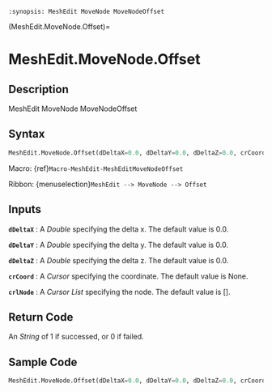 ```{module} MeshEdit.MoveNode.Offset()
:synopsis: MeshEdit MoveNode MoveNodeOffset
```

(MeshEdit.MoveNode.Offset)=

# MeshEdit.MoveNode.Offset

## Description

MeshEdit MoveNode MoveNodeOffset

## Syntax

```python
MeshEdit.MoveNode.Offset(dDeltaX=0.0, dDeltaY=0.0, dDeltaZ=0.0, crCoord=None, crlNode=[])
```

Macro: {ref}`Macro-MeshEdit-MeshEditMoveNodeOffset`

Ribbon: {menuselection}`MeshEdit --> MoveNode --> Offset`

## Inputs

**`dDeltaX`**
: A _Double_ specifying the delta x. The default value is 0.0.

**`dDeltaY`**
: A _Double_ specifying the delta y. The default value is 0.0.

**`dDeltaZ`**
: A _Double_ specifying the delta z. The default value is 0.0.

**`crCoord`**
: A _Cursor_ specifying the coordinate. The default value is None.

**`crlNode`**
: A _Cursor List_ specifying the node. The default value is [].

## Return Code

An _String_ of 1 if successed, or 0 if failed.

## Sample Code

```python
MeshEdit.MoveNode.Offset(dDeltaX=0.0, dDeltaY=0.0, dDeltaZ=0.0, crCoord=None, crlNode=[])
```
